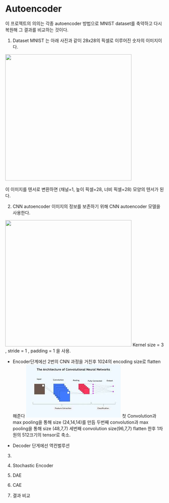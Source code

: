 # Autoencoder
이 프로젝트의 의의는 각종 autoencoder 방법으로 MNIST dataset를 축약하고 다시 복원해 그 결과를 비교하는 것이다.

1. Dataset
MNIST 는 아래 사진과 같이 28x28의 픽셀로 이루어진 숫자의 이미지이다.

<img src="https://storage.googleapis.com/tfds-data/visualization/fig/mnist-3.0.1.png" width="400" height="400"/>
    
이 이미지를 텐서로 변환하면 (채널=1, 높이 픽셀=28, 너비 픽셀=28) 모양의 텐서가 된다.

2. CNN autoencoder 
이미지의 정보를 보존하기 위해 CNN autoencoder 모델을 사용한다.
<img src="https://blog.keras.io/img/ae/autoencoder_schema.jpg" width="400" height="400"/>
Kernel size = 3 , stride = 1 , padding = 1 을 사용. 

- Encoder단계에선 2번의 CNN 과정을 거친후 1024의 encoding size로 flatten 해준다
![img.png](img.png)
첫 Convolution과 max pooling을 통해 size (24,14,14)를 만듬
두번째 convolution과 max pooling을 통해 size (48,7,7)
세번째 convolution size(96,7,7)
flatten 한후 1차원의 512크기의 tensor로 축소.

- Decoder 단게에선 역컨벌루션





3. 





3.  Stochastic Encoder


4.  DAE
5. CAE
6. 결과 비교





